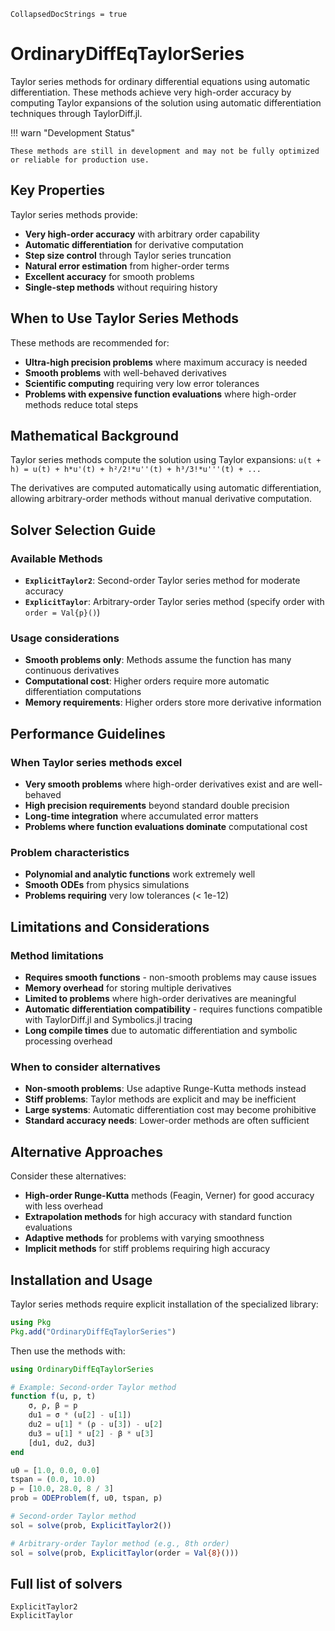 ```@meta
CollapsedDocStrings = true
```

# OrdinaryDiffEqTaylorSeries

Taylor series methods for ordinary differential equations using automatic differentiation. These methods achieve very high-order accuracy by computing Taylor expansions of the solution using automatic differentiation techniques through TaylorDiff.jl.

!!! warn "Development Status"
    
    These methods are still in development and may not be fully optimized or reliable for production use.

## Key Properties

Taylor series methods provide:

  - **Very high-order accuracy** with arbitrary order capability
  - **Automatic differentiation** for derivative computation
  - **Step size control** through Taylor series truncation
  - **Natural error estimation** from higher-order terms
  - **Excellent accuracy** for smooth problems
  - **Single-step methods** without requiring history

## When to Use Taylor Series Methods

These methods are recommended for:

  - **Ultra-high precision problems** where maximum accuracy is needed
  - **Smooth problems** with well-behaved derivatives
  - **Scientific computing** requiring very low error tolerances
  - **Problems with expensive function evaluations** where high-order methods reduce total steps

## Mathematical Background

Taylor series methods compute the solution using Taylor expansions:
`u(t + h) = u(t) + h*u'(t) + h²/2!*u''(t) + h³/3!*u'''(t) + ...`

The derivatives are computed automatically using automatic differentiation, allowing arbitrary-order methods without manual derivative computation.

## Solver Selection Guide

### Available Methods

  - **`ExplicitTaylor2`**: Second-order Taylor series method for moderate accuracy
  - **`ExplicitTaylor`**: Arbitrary-order Taylor series method (specify order with `order = Val{p}()`)

### Usage considerations

  - **Smooth problems only**: Methods assume the function has many continuous derivatives
  - **Computational cost**: Higher orders require more automatic differentiation computations
  - **Memory requirements**: Higher orders store more derivative information

## Performance Guidelines

### When Taylor series methods excel

  - **Very smooth problems** where high-order derivatives exist and are well-behaved
  - **High precision requirements** beyond standard double precision
  - **Long-time integration** where accumulated error matters
  - **Problems where function evaluations dominate** computational cost

### Problem characteristics

  - **Polynomial and analytic functions** work extremely well
  - **Smooth ODEs** from physics simulations
  - **Problems requiring** very low tolerances (< 1e-12)

## Limitations and Considerations

### Method limitations

  - **Requires smooth functions** - non-smooth problems may cause issues
  - **Memory overhead** for storing multiple derivatives
  - **Limited to problems** where high-order derivatives are meaningful
  - **Automatic differentiation compatibility** - requires functions compatible with TaylorDiff.jl and Symbolics.jl tracing
  - **Long compile times** due to automatic differentiation and symbolic processing overhead

### When to consider alternatives

  - **Non-smooth problems**: Use adaptive Runge-Kutta methods instead
  - **Stiff problems**: Taylor methods are explicit and may be inefficient
  - **Large systems**: Automatic differentiation cost may become prohibitive
  - **Standard accuracy needs**: Lower-order methods are often sufficient

## Alternative Approaches

Consider these alternatives:

  - **High-order Runge-Kutta** methods (Feagin, Verner) for good accuracy with less overhead
  - **Extrapolation methods** for high accuracy with standard function evaluations
  - **Adaptive methods** for problems with varying smoothness
  - **Implicit methods** for stiff problems requiring high accuracy

## Installation and Usage

Taylor series methods require explicit installation of the specialized library:

```julia
using Pkg
Pkg.add("OrdinaryDiffEqTaylorSeries")
```

Then use the methods with:

```julia
using OrdinaryDiffEqTaylorSeries

# Example: Second-order Taylor method
function f(u, p, t)
    σ, ρ, β = p
    du1 = σ * (u[2] - u[1])
    du2 = u[1] * (ρ - u[3]) - u[2]
    du3 = u[1] * u[2] - β * u[3]
    [du1, du2, du3]
end

u0 = [1.0, 0.0, 0.0]
tspan = (0.0, 10.0)
p = [10.0, 28.0, 8 / 3]
prob = ODEProblem(f, u0, tspan, p)

# Second-order Taylor method
sol = solve(prob, ExplicitTaylor2())

# Arbitrary-order Taylor method (e.g., 8th order)
sol = solve(prob, ExplicitTaylor(order = Val{8}()))
```

## Full list of solvers

```@docs
ExplicitTaylor2
ExplicitTaylor
```
